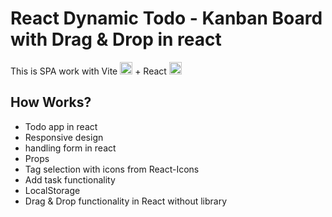 # React Dynamic Todo - Kanban Board with Drag & Drop in react

This is SPA work with Vite <img width="20" src="https://www.cdnlogo.com/logos/v/23/vitejs.svg" alt="Vitejs" /> + React <img width="20" src="https://www.cdnlogo.com/logos/r/63/react.svg" alt="Vitejs" />

## How Works?
- Todo app in react
- Responsive design
- handling form in react
- Props
- Tag selection with icons from React-Icons
- Add task functionality
- LocalStorage
- Drag & Drop functionality in React without library
